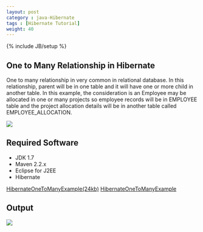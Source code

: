 ```yaml
---
layout: post
category : java-Hibernate
tags : [Hibernate Tutorial]
weight: 40
---
```


{% include JB/setup %}

## One to Many Relationship in Hibernate

One to many relationship in very common in relational database. In this relationship, parent will be in one table and it will have one or more child in another table. In this example, the consideration is an Employee may be allocated in one or many projects so employee records will be in EMPLOYEE table and the project allocation details will be in another table called EMPLOYEE_ALLOCATION.

<img src="https://cloud.githubusercontent.com/assets/11231867/7801287/f41de304-033f-11e5-9e3f-c678fa23812e.png"/>

## Required Software


 * JDK 1.7
 * Maven 2.2.x
 * Eclipse for J2EE
 * Hibernate

<div class="download-view"> 
	<span class="download">
		<a href="https://github.com/ashismo/repositoryForMyBlog/tree/master/hibernate/HibernateOneToManyExample.zip" target="_blank">HibernateOneToManyExample(24kb)</a>
	</span>
	<span class="view">
		<a href="https://github.com/ashismo/repositoryForMyBlog/tree/master/hibernate/HibernateOneToManyExample" target="_blank">HibernateOneToManyExample</a>
	</span>
</div>

## Output

<img src="https://cloud.githubusercontent.com/assets/11231867/7800594/6852e16c-0335-11e5-9594-a74ac711e715.PNG"/>
